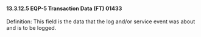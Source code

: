 #### 13.3.12.5 EQP-5 Transaction Data (FT) 01433

Definition: This field is the data that the log and/or service event was about and is to be logged.
